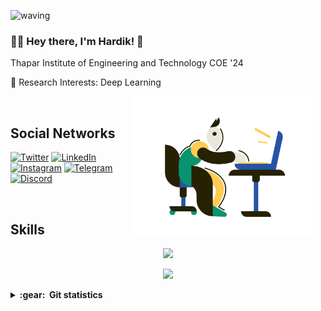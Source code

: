 ![waving](https://capsule-render.vercel.app/api?type=waving&height=200&text=Hardik%20&fontAlignY=40&color=gradient)
 

### :man_technologist: Hey there, I'm Hardik! 👋

Thapar Institute of Engineering and Technology COE '24

👀 Research Interests: Deep Learning

<img align='right' height='220' style="margin-right:20px" src='assets/programmer.png' alt='Programmer'>

<br>
<h2>Social Networks</h2>

[![Twitter][1.2]][1] [![LinkedIn][2.2]][2] [![Instagram][3.2]][3] [![Telegram][4.2]][4] [![Discord][5.2]][5]

[1.2]: https://s4.uupload.ir/files/twitter_prkb.png
[2.2]: https://s4.uupload.ir/files/linkedin_amwn.png
[3.2]: https://s4.uupload.ir/files/instagram_6djz.png
[4.2]: https://s4.uupload.ir/files/telegram_q47u.png
[5.2]: https://skillicons.dev/icons?i=discord

[1]: https://twitter.com/DhanjalHardik
[2]: https://www.linkedin.com/in/hardikdhanjal/
[3]: https://www.instagram.com/hardik.treats
[4]: http://telegram.me/hardikdhanjal
[5]: https://discordapp.com/users/369170695260733451

<br>
<h2>Skills</h2>

<p align="center">
  <a href="https://skillicons.dev">
    <img src="https://skillicons.dev/icons?i=git,vscode,c,firebase,cpp,gcp" />
  </a>
</p>
<p align="center">
  <a href="https://skillicons.dev">
    <img src="https://skillicons.dev/icons?i=python,mysql,java,github" />
  </a>
</p>

<details close="true">
  <summary><b>:gear: &nbsp;Git statistics</b></summary>
  <img height="150px" src="https://github-readme-stats.vercel.app/api?username=hardiktreats&show_icons=true&theme=highcontrast" />
  <img height="150px" src="https://github-readme-stats.vercel.app/api/top-langs/?username=hardiktreats&hide=html&layout=compact&theme=highcontrast" />
 
 ![](./profile-3d-contrib/profile-night-view.svg)
 
 </details>



